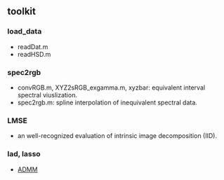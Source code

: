 ## toolkit
### load_data
* readDat.m 
* readHSD.m

### spec2rgb
* convRGB.m, XYZ2sRGB_exgamma.m, xyzbar: equivalent interval spectral viuslization.
* spec2rgb.m: spline interpolation of inequivalent spectral data.

### LMSE
* an well-recognized evaluation of intrinsic image decomposition (IID).

### lad, lasso
* [ADMM](http://web.stanford.edu/~boyd/admm.html)